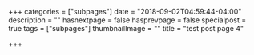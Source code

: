 +++
categories = ["subpages"]
date = "2018-09-02T04:59:44-04:00"
description = ""
hasnextpage = false
hasprevpage = false
specialpost = true
tags = ["subpages"]
thumbnailImage = ""
title = "test post page 4"

+++
